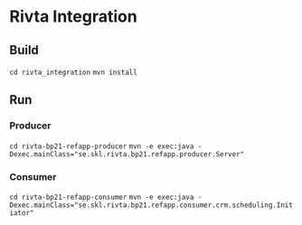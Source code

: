 # Rivta Integration

## Build
`cd rivta_integration`
`mvn install`

## Run

### Producer 
`cd rivta-bp21-refapp-producer`
`mvn -e exec:java -Dexec.mainClass="se.skl.rivta.bp21.refapp.producer.Server"`

### Consumer
`cd rivta-bp21-refapp-consumer`
`mvn -e exec:java -Dexec.mainClass="se.skl.rivta.bp21.refapp.consumer.crm.scheduling.Initiator"`

